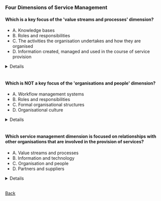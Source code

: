 ### Four Dimensions of Service Management
#### Which is a key focus of the 'value streams and processes' dimension? 
- A. Knowledge bases
- B. Roles and responsibilities
- C. The activities the organisation undertakes and how they are organised
- D. Information created, managed and used in the course of service provision
<details>
  C. The activities the organisation undertakes and how they are organised
</details>
<br>

#### Which is NOT a key focus of the 'organisations and people' dimension?
- A. Workflow management systems
- B. Roles and responsibilities
- C. Formal organisational structures
- D. Organisational culture
<details>
  A. Workflow management systems
</details>
<br>

#### Which service management dimension is focused on relationships with other organisations that are involved in the provision of services?
- A. Value streams and processes
- B. Information and technology
- C. Organisation and people
- D. Partners and suppliers
<details>
  D. Partners and suppliers
</details>
<br>

[Back](README.md)
